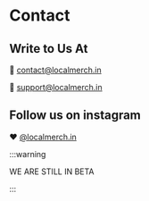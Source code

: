 # Contact

## Write to Us At

:email: contact@localmerch.in

:email: support@localmerch.in

## Follow us on instagram

:heart: [@localmerch.in](https://instagram.com/localmerch.in)


:::warning

WE ARE STILL IN BETA

:::
